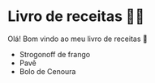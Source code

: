 # Livro de receitas :man_cook:

Olá! Bom vindo ao meu livro de receitas :wave:

- Strogonoff de frango
- Pavê
- Bolo de Cenoura